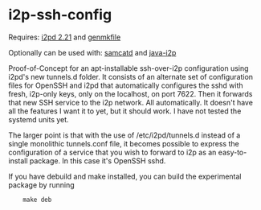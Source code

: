 # i2p-ssh-config

Requires: [i2pd 2.21](https://github.com/purplei2p/i2pd/) and [genmkfile](https://github.com/whonix/genmkfile/)

Optionally can be used with: [samcatd](https://github.com/eyedeekay/sam-forwarder) and [java-i2p](https://geti2p.net)

Proof-of-Concept for an apt-installable ssh-over-i2p configuration using i2pd's
new tunnels.d folder. It consists of an alternate set of configuration files for
OpenSSH and i2pd that automatically configures the sshd with fresh, i2p-only
keys, only on the localhost, on port 7622. Then it forwards that new SSH service
to the i2p network. All automatically. It doesn't have all the features I want
it to yet, but it should work. I have not tested the systemd units yet.

The larger point is that with the use of /etc/i2pd/tunnels.d instead of a single
monolithic tunnels.conf file, it becomes possible to express the configuration
of a service that you wish to forward to i2p as an easy-to-install package. In
this case it's OpenSSH sshd.

If you have debuild and make installed, you can build the experimental package
by running

        make deb
